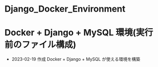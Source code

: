 # Django_Docker_Environment

# Docker + Django + MySQL 環境(実行前のファイル構成)

- 2023-02-19 作成
  Docker + Django + MySQL が使える環境を構築
